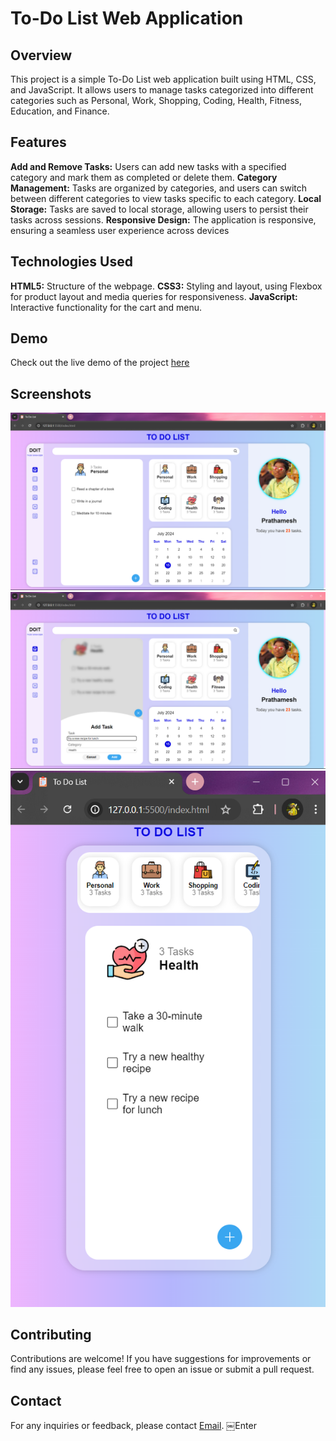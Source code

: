 # To-Do List Web Application

## Overview
This project is a simple To-Do List web application built using HTML, CSS, and JavaScript. It allows users to manage tasks categorized into different categories such as Personal, Work, Shopping, Coding, Health, Fitness, Education, and Finance.

## Features
**Add and Remove Tasks:** Users can add new tasks with a specified category and mark them as completed or delete them.
**Category Management:** Tasks are organized by categories, and users can switch between different categories to view tasks specific to each category.
**Local Storage:** Tasks are saved to local storage, allowing users to persist their tasks across sessions.
**Responsive Design:** The application is responsive, ensuring a seamless user experience across devices

## Technologies Used
**HTML5:** Structure of the webpage.
**CSS3:** Styling and layout, using Flexbox for product layout and media queries for responsiveness.
**JavaScript:** Interactive functionality for the cart and menu.

## Demo
Check out the live demo of the project [here](https://prathameshchaughule.github.io/E-commerce-Product-Page/)

## Screenshots
![1](Screenshot/Screenshot1.png)
![2](Screenshot/Screenshot2.png)
![3](Screenshot/Screenshot3.png)


## Contributing
Contributions are welcome! If you have suggestions for improvements or find any issues, please feel free to open an issue or submit a pull request.


## Contact
For any inquiries or feedback, please contact [Email](mailto:pvc14102002@gmail.com).
￼Enter
